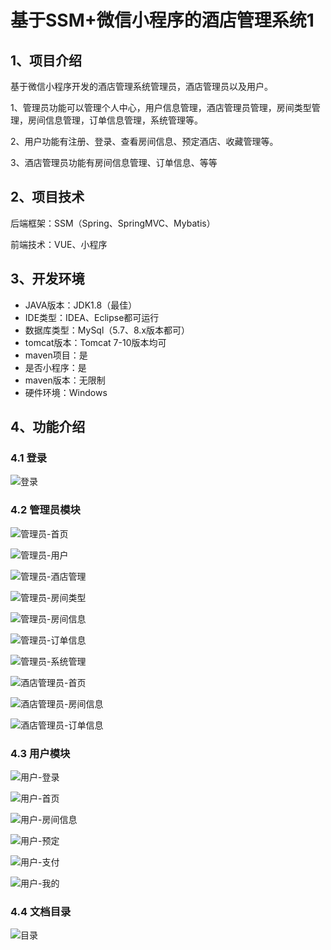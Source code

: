 # 基于SSM+微信小程序的酒店管理系统1



## 1、项目介绍

基于微信小程序开发的酒店管理系统管理员，酒店管理员以及用户。

1、管理员功能可以管理个人中心，用户信息管理，酒店管理员管理，房间类型管理，房间信息管理，订单信息管理，系统管理等。

2、用户功能有注册、登录、查看房间信息、预定酒店、收藏管理等。

3、酒店管理员功能有房间信息管理、订单信息、等等

## 2、项目技术

后端框架：SSM（Spring、SpringMVC、Mybatis）

前端技术：VUE、小程序

## 3、开发环境

- JAVA版本：JDK1.8（最佳）
- IDE类型：IDEA、Eclipse都可运行
- 数据库类型：MySql（5.7、8.x版本都可） 
- tomcat版本：Tomcat 7-10版本均可
- maven项目：是
- 是否小程序：是
- maven版本：无限制
- 硬件环境：Windows

## 4、功能介绍

### 4.1 登录

![登录](https://www.codemarket.fun/202407162052818.png)

### 4.2 管理员模块

![管理员-首页](https://www.codemarket.fun/202407162053398.png)

![管理员-用户](https://www.codemarket.fun/202407162053400.png)

![管理员-酒店管理](https://www.codemarket.fun/202407162053389.png)

![管理员-房间类型](https://www.codemarket.fun/202407162053091.png)

![管理员-房间信息](https://www.codemarket.fun/202407162053152.png)

![管理员-订单信息](https://www.codemarket.fun/202407162053026.png)

![管理员-系统管理](https://www.codemarket.fun/202407162053407.png)

![酒店管理员-首页](https://www.codemarket.fun/202407162053967.png)

![酒店管理员-房间信息](https://www.codemarket.fun/202407162053426.png)

![酒店管理员-订单信息](https://www.codemarket.fun/202407162053417.png)

### 4.3 用户模块
![用户-登录](https://www.codemarket.fun/202407162053771.png)

![用户-首页](https://www.codemarket.fun/202407162053721.png)

![用户-房间信息](https://www.codemarket.fun/202407162053781.png)

![用户-预定](https://www.codemarket.fun/202407162053740.png)

![用户-支付](https://www.codemarket.fun/202407162053760.png)

![用户-我的](https://www.codemarket.fun/202407162053738.png)

### 4.4 文档目录

![目录](https://www.codemarket.fun/202407162053893.png)





